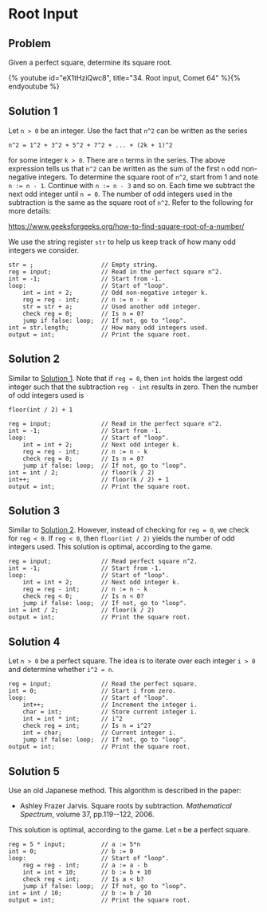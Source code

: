# Root Input

## Problem

Given a perfect square, determine its square root.

{% youtube id="eX1tHziQwc8", title="34. Root input, Comet 64" %}{% endyoutube %}

## Solution 1

Let `n > 0` be an integer. Use the fact that `n^2` can be written as the series

```
n^2 = 1^2 + 3^2 + 5^2 + 7^2 + ... + (2k + 1)^2
```

for some integer `k > 0`. There are `n` terms in the series. The above
expression tells us that `n^2` can be written as the sum of the first `n` odd
non-negative integers. To determine the square root of `n^2`, start from 1 and
note `n := n - 1`. Continue with `n := n - 3` and so on. Each time we subtract
the next odd integer until `n = 0`. The number of odd integers used in the
subtraction is the same as the square root of `n^2`. Refer to the following for
more details:

https://www.geeksforgeeks.org/how-to-find-square-root-of-a-number/

We use the string register `str` to help us keep track of how many odd integers
we consider.

```
str = ;                   // Empty string.
reg = input;              // Read in the perfect square n^2.
int = -1;                 // Start from -1.
loop:                     // Start of "loop".
    int = int + 2;        // Odd non-negative integer k.
    reg = reg - int;      // n := n - k
    str = str + a;        // Used another odd integer.
    check reg = 0;        // Is n = 0?
    jump if false: loop;  // If not, go to "loop".
int = str.length;         // How many odd integers used.
output = int;             // Print the square root.
```

## Solution 2

Similar to [Solution 1](#solution-1). Note that if `reg = 0`, then `int` holds
the largest odd integer such that the subtraction `reg - int` results in zero.
Then the number of odd integers used is

```
floor(int / 2) + 1
```

```
reg = input;              // Read in the perfect square n^2.
int = -1;                 // Start from -1.
loop:                     // Start of "loop".
    int = int + 2;        // Next odd integer k.
    reg = reg - int;      // n := n - k
    check reg = 0;        // Is n = 0?
    jump if false: loop;  // If not, go to "loop".
int = int / 2;            // floor(k / 2)
int++;                    // floor(k / 2) + 1
output = int;             // Print the square root.
```

## Solution 3

Similar to [Solution 2](#solution-2). However, instead of checking for
`reg = 0`, we check for `reg < 0`. If `reg < 0`, then `floor(int / 2)` yields
the number of odd integers used. This solution is optimal, according to the
game.

```
reg = input;              // Read perfect square n^2.
int = -1;                 // Start from -1.
loop:                     // Start of "loop".
    int = int + 2;        // Next odd integer k.
    reg = reg - int;      // n := n - k
    check reg < 0;        // Is n < 0?
    jump if false: loop;  // If not, go to "loop".
int = int / 2;            // floor(k / 2)
output = int;             // Print the square root.
```

## Solution 4

Let `n > 0` be a perfect square. The idea is to iterate over each integer
`i > 0` and determine whether `i^2 = n`.

```
reg = input;              // Read the perfect square.
int = 0;                  // Start i from zero.
loop:                     // Start of "loop".
    int++;                // Increment the integer i.
    char = int;           // Store current integer i.
    int = int * int;      // i^2
    check reg = int;      // Is n = i^2?
    int = char;           // Current integer i.
    jump if false: loop;  // If not, go to "loop".
output = int;             // Print the square root.
```

## Solution 5

Use an old Japanese method. This algorithm is described in the paper:

-   Ashley Frazer Jarvis. Square roots by subtraction. _Mathematical Spectrum_,
    volume 37, pp.119--122, 2006.

This solution is optimal, according to the game. Let `n` be a perfect square.

```
reg = 5 * input;          // a := 5*n
int = 0;                  // b := 0
loop:                     // Start of "loop".
    reg = reg - int;      // a := a - b
    int = int + 10;       // b := b + 10
    check reg < int;      // Is a < b?
    jump if false: loop;  // If not, go to "loop".
int = int / 10;           // b := b / 10
output = int;             // Print the square root.
```
